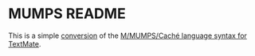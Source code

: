 # MUMPS README

This is a simple [conversion](https://code.visualstudio.com/docs/customization/colorizer#_adding-a-new-language) of the [M/MUMPS/Caché language syntax for TextMate](https://github.com/ksherlock/MUMPS.tmbundle).